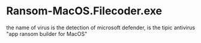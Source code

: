 # Ransom-MacOS.Filecoder.exe
the name of virus is the detection of microsoft defender, is the tipic antivirus "app ransom builder for MacOS"
